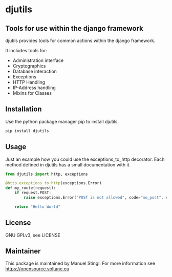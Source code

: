 # djutils
## Tools for use within the django framework

djutils provides tools for common actions within the django framework.

It includes tools for:
- Administration interface
- Cryptographics
- Database interaction
- Exceptions
- HTTP Handling
- IP-Address handling
- Mixins for Classes

## Installation
Use the python package manager pip to install djutils.

```bash
pip install djutils
```

## Usage
Just an example how you could use the exceptions_to_http decorator.
Each method defined in djutils has a small documentation with it.
```python
from djutils import http, exceptions

@http.exceptions_to_http(exceptions.Error)
def my_route(request):
    if request.POST:
        raise exceptions.Error("POST is not allowed", code="no_post", status_code=403)

    return "Hello World"
```

## License
GNU GPLv3, see LICENSE

## Maintainer
This package is maintained by Manuel Stingl.
For more information see https://opensource.voltane.eu
